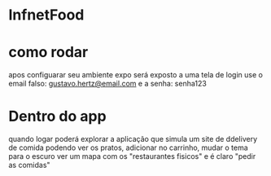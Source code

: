 # InfnetFood

# como rodar
apos configuarar seu ambiente expo será exposto a uma tela de login
use o email falso: gustavo.hertz@email.com e a senha: senha123

# Dentro do app
quando logar poderá explorar a aplicação que simula um site de ddelivery de comida
podendo ver os pratos, adicionar no carrinho, mudar o tema para o escuro
ver um mapa com os "restaurantes fisicos" e é claro "pedir as comidas"
